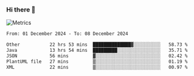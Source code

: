 ### Hi there 👋

![Metrics](https://github.com/radoapx/radoapx/blob/main/github-metrics.svg)

<!--START_SECTION:waka-->

```txt
From: 01 December 2024 - To: 08 December 2024

Other           22 hrs 53 mins  ██████████████▓░░░░░░░░░░   58.73 %
Java            13 hrs 54 mins  █████████░░░░░░░░░░░░░░░░   35.71 %
JSON            56 mins         ▓░░░░░░░░░░░░░░░░░░░░░░░░   02.42 %
PlantUML file   27 mins         ▒░░░░░░░░░░░░░░░░░░░░░░░░   01.19 %
XML             22 mins         ▒░░░░░░░░░░░░░░░░░░░░░░░░   00.97 %
```

<!--END_SECTION:waka-->

<!--
**radoapx/radoapx** is a ✨ _special_ ✨ repository because its `README.md` (this file) appears on your GitHub profile.

Here are some ideas to get you started:

- 🔭 I’m currently working on ...
- 🌱 I’m currently learning ...
- 👯 I’m looking to collaborate on ...
- 🤔 I’m looking for help with ...
- 💬 Ask me about ...
- 📫 How to reach me: ...
- 😄 Pronouns: ...
- ⚡ Fun fact: ...
-->
